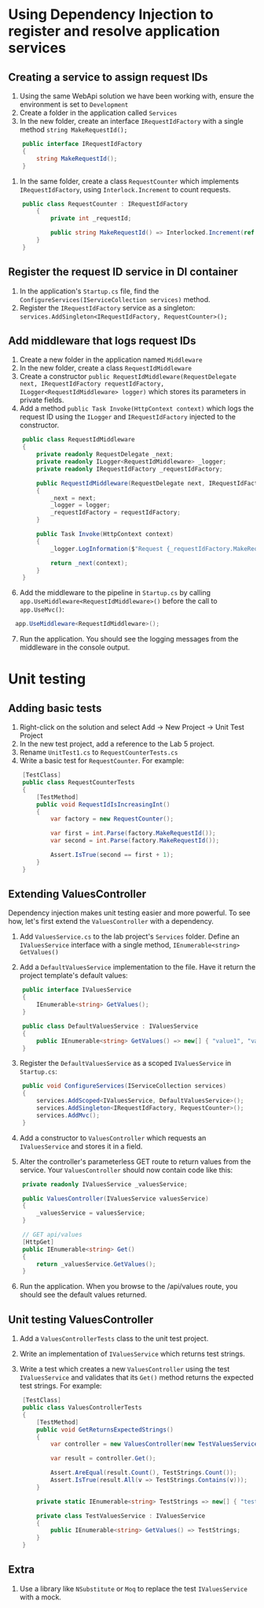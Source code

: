 # Using Dependency Injection to register and resolve application services

## Creating a service to assign request IDs
1. Using the same WebApi solution we have been working with, ensure the environment is set to `Development`
1. Create a folder in the application called `Services`
1. In the new folder, create an interface `IRequestIdFactory` with a single method `string MakeRequestId();`
```cs
    public interface IRequestIdFactory
    {
        string MakeRequestId();
    }
```

1. In the same folder, create a class `RequestCounter` which implements `IRequestIdFactory`, using `Interlock.Increment` to count requests.
```cs
    public class RequestCounter : IRequestIdFactory
        {
            private int _requestId;

            public string MakeRequestId() => Interlocked.Increment(ref _requestId).ToString();
        }
    }
 ```

## Register the request ID service in DI container
1. In the application's `Startup.cs` file, find the `ConfigureServices(IServiceCollection services)` method.
1. Register the `IRequestIdFactory` service as a singleton: `services.AddSingleton<IRequestIdFactory, RequestCounter>();`

## Add middleware that logs request IDs
1. Create a new folder in the application named `Middleware`
1. In the new folder, create a class `RequestIdMiddleware`
1. Create a constructor `public RequestIdMiddleware(RequestDelegate next, IRequestIdFactory requestIdFactory, ILogger<RequestIdMiddleware> logger)` which stores its parameters in private fields.
1. Add a method `public Task Invoke(HttpContext context)` which logs the request ID using the `ILogger` and `IRequestIdFactory` injected to the constructor.
```cs
    public class RequestIdMiddleware
    {
        private readonly RequestDelegate _next;
        private readonly ILogger<RequestIdMiddleware> _logger;
        private readonly IRequestIdFactory _requestIdFactory;

        public RequestIdMiddleware(RequestDelegate next, IRequestIdFactory requestIdFactory, ILogger<RequestIdMiddleware> logger)
        {
            _next = next;
            _logger = logger;
            _requestIdFactory = requestIdFactory;
        }

        public Task Invoke(HttpContext context)
        {
            _logger.LogInformation($"Request {_requestIdFactory.MakeRequestId()} executing.");

            return _next(context);
        }
    }
  ```

6. Add the middleware to the pipeline in `Startup.cs` by calling `app.UseMiddleware<RequestIdMiddleware>()` before the call to `app.UseMvc()`:
  ```cs
    app.UseMiddleware<RequestIdMiddleware>();
  ```

7. Run the application. You should see the logging messages from the middleware in the console output.

# Unit testing

## Adding basic tests

1. Right-click on the solution and select Add -> New Project -> Unit Test Project
1. In the new test project, add a reference to the Lab 5 project.
1. Rename `UnitTest1.cs` to `RequestCounterTests.cs`
1. Write a basic test for `RequestCounter`. For example:

```cs
    [TestClass]
    public class RequestCounterTests
    {
        [TestMethod]
        public void RequestIdIsIncreasingInt()
        {
            var factory = new RequestCounter();

            var first = int.Parse(factory.MakeRequestId());
            var second = int.Parse(factory.MakeRequestId());

            Assert.IsTrue(second == first + 1);
        }
    }
```

## Extending ValuesController

Dependency injection makes unit testing easier and more powerful. To see how, let's first extend the `ValuesController` with a dependency.

1. Add `ValuesService.cs` to the lab project's `Services` folder. Define an `IValuesService` interface with a single method, `IEnumerable<string> GetValues()`

1. Add a `DefaultValuesService` implementation to the file. Have it return the project template's default values:

```cs
    public interface IValuesService
    {
        IEnumerable<string> GetValues();
    }

    public class DefaultValuesService : IValuesService
    {
        public IEnumerable<string> GetValues() => new[] { "value1", "value2" };
    }
```

3. Register the `DefaultValuesService` as a scoped `IValuesService` in `Startup.cs`:

```cs
    public void ConfigureServices(IServiceCollection services)
    {
        services.AddScoped<IValuesService, DefaultValuesService>();
        services.AddSingleton<IRequestIdFactory, RequestCounter>();
        services.AddMvc();
    }
```

4. Add a constructor to `ValuesController` which requests an `IValuesService` and stores it in a field.

1. Alter the controller's parameterless GET route to return values from the service. Your `ValuesController` should now contain code like this:

```cs
    private readonly IValuesService _valuesService;

    public ValuesController(IValuesService valuesService)
    {
        _valuesService = valuesService;
    }

    // GET api/values
    [HttpGet]
    public IEnumerable<string> Get()
    {
        return _valuesService.GetValues();
    }
```

6. Run the application. When you browse to the /api/values route, you should see the default values returned.

## Unit testing ValuesController

1. Add a `ValuesControllerTests` class to the unit test project.

1. Write an implementation of `IValuesService` which returns test strings.

1. Write a test which creates a new `ValuesController` using the test `IValuesService`
 and validates that its `Get()` method returns the expected test strings. For example:

```cs
    [TestClass]
    public class ValuesControllerTests
    {
        [TestMethod]
        public void GetReturnsExpectedStrings()
        {
            var controller = new ValuesController(new TestValuesService());

            var result = controller.Get();

            Assert.AreEqual(result.Count(), TestStrings.Count());
            Assert.IsTrue(result.All(v => TestStrings.Contains(v)));
        }

        private static IEnumerable<string> TestStrings => new[] { "test string 1", "test string 2" };

        private class TestValuesService : IValuesService
        {
            public IEnumerable<string> GetValues() => TestStrings;
        }
    }
```

## Extra

1. Use a library like `NSubstitute` or `Moq` to replace the test `IValuesService` with a mock.